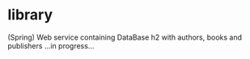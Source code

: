 # library
(Spring) Web service containing DataBase h2 with authors, books and publishers 
...in progress...
